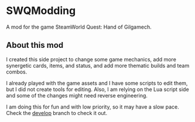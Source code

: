 # SWQModding

A mod for the game SteamWorld Quest: Hand of Gilgamech.

## About this mod

I created this side project to change some game mechanics, add more synergetic cards, items, and status, and add more thematic builds and team combos.

I already played with the game assets and I have some scripts to edit them, but I did not create tools for editing. Also, I am relying on the Lua script side and some of the changes might need reverse engineering.

I am doing this for fun and with low priority, so it may have a slow pace. Check the [develop](https://github.com/EdikoCruz/SWQModding/tree/develop) branch to check it out.

